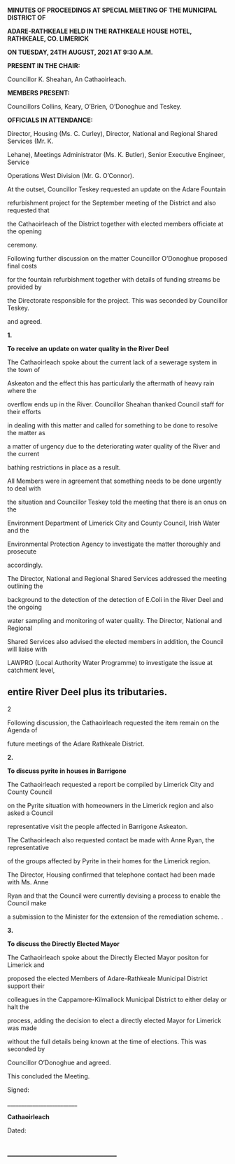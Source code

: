 **MINUTES OF PROCEEDINGS AT SPECIAL MEETING OF THE MUNICIPAL DISTRICT OF**

**ADARE-RATHKEALE HELD IN THE RATHKEALE HOUSE HOTEL, RATHKEALE, CO. LIMERICK**

**ON TUESDAY, 24TH** **AUGUST, 2021 AT 9:30 A.M.**

**PRESENT IN THE CHAIR:**

Councillor K. Sheahan, An Cathaoirleach.

**MEMBERS PRESENT:**

Councillors Collins, Keary, O’Brien, O’Donoghue and Teskey.

**OFFICIALS IN ATTENDANCE:**

Director, Housing (Ms. C. Curley), Director, National and Regional Shared Services (Mr. K.

Lehane), Meetings Administrator (Ms. K. Butler), Senior Executive Engineer, Service

Operations West Division (Mr. G. O’Connor).

At the outset, Councillor Teskey requested an update on the Adare Fountain

refurbishment project for the September meeting of the District and also requested that

the Cathaoirleach of the District together with elected members officiate at the opening

ceremony.

Following further discussion on the matter Councillor O’Donoghue proposed final costs

for the fountain refurbishment together with details of funding streams be provided by

the Directorate responsible for the project. This was seconded by Councillor Teskey.

and agreed.

**1.**

**To receive an update on water quality in the River Deel**

The Cathaoirleach spoke about the current lack of a sewerage system in the town of

Askeaton and the effect this has particularly the aftermath of heavy rain where the

overflow ends up in the River. Councillor Sheahan thanked Council staff for their efforts

in dealing with this matter and called for something to be done to resolve the matter as

a matter of urgency due to the deteriorating water quality of the River and the current

bathing restrictions in place as a result.

All Members were in agreement that something needs to be done urgently to deal with

the situation and Councillor Teskey told the meeting that there is an onus on the

Environment Department of Limerick City and County Council, Irish Water and the

Environmental Protection Agency to investigate the matter thoroughly and prosecute

accordingly.

The Director, National and Regional Shared Services addressed the meeting outlining the

background to the detection of the detection of E.Coli in the River Deel and the ongoing

water sampling and monitoring of water quality. The Director, National and Regional

Shared Services also advised the elected members in addition, the Council will liaise with

LAWPRO (Local Authority Water Programme) to investigate the issue at catchment level,

entire River Deel plus its tributaries.
---
2

Following discussion, the Cathaoirleach requested the item remain on the Agenda of

future meetings of the Adare Rathkeale District.

**2.**

**To discuss pyrite in houses in Barrigone**

The Cathaoirleach requested a report be compiled by Limerick City and County Council

on the Pyrite situation with homeowners in the Limerick region and also asked a Council

representative visit the people affected in Barrigone Askeaton.

The Cathaoirleach also requested contact be made with Anne Ryan, the representative

of the groups affected by Pyrite in their homes for the Limerick region.

The Director, Housing confirmed that telephone contact had been made with Ms. Anne

Ryan and that the Council were currently devising a process to enable the Council make

a submission to the Minister for the extension of the remediation scheme. .

**3.**

**To discuss the Directly Elected Mayor**

The Cathaoirleach spoke about the Directly Elected Mayor positon for Limerick and

proposed the elected Members of Adare-Rathkeale Municipal District support their

colleagues in the Cappamore-Kilmallock Municipal District to either delay or halt the

process, adding the decision to elect a directly elected Mayor for Limerick was made

without the full details being known at the time of elections. This was seconded by

Councillor O’Donoghue and agreed.

This concluded the Meeting.

Signed:

\_\_\_\_\_\_\_\_\_\_\_\_\_\_\_\_\_\_\_\_\_\_\_\_\_

**Cathaoirleach**

Dated:

\_\_\_\_\_\_\_\_\_\_\_\_\_\_\_\_\_\_\_\_\_\_\_\_\_
---
